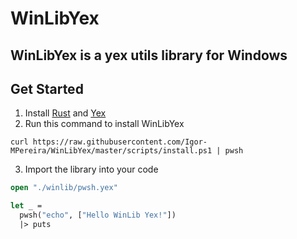 # WinLibYex

## WinLibYex is a yex utils library for Windows

## Get Started

1. Install [Rust](https://www.rust-lang.org/tools/install) and [Yex](https://yxqsnz.github.io/yex-docs/#yex-installation)
2. Run this command to install WinLibYex 
```pwsh
curl https://raw.githubusercontent.com/Igor-MPereira/WinLibYex/master/scripts/install.ps1 | pwsh
```
3. Import the library into your code
```ml
open "./winlib/pwsh.yex"

let _ = 
  pwsh("echo", ["Hello WinLib Yex!"])
  |> puts
```